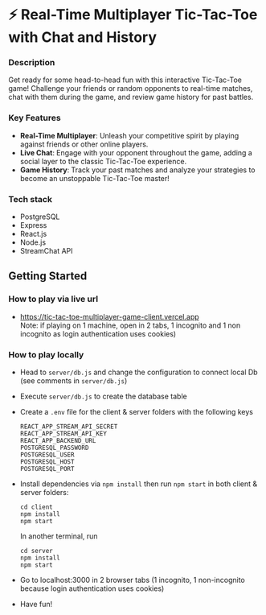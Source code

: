 # ⚡️ Real-Time Multiplayer Tic-Tac-Toe with Chat and History

### Description

Get ready for some head-to-head fun with this interactive Tic-Tac-Toe game! Challenge your friends or random opponents to real-time matches, chat with them during the game, and review game history for past battles.

### Key Features

- **Real-Time Multiplayer**: Unleash your competitive spirit by playing against friends or other online players.
- **Live Chat**: Engage with your opponent throughout the game, adding a social layer to the classic Tic-Tac-Toe experience.
- **Game History**: Track your past matches and analyze your strategies to become an unstoppable Tic-Tac-Toe master!

### Tech stack

- PostgreSQL
- Express
- React.js
- Node.js
- StreamChat API

## Getting Started

### How to play via live url

- https://tic-tac-toe-multiplayer-game-client.vercel.app   
Note: if playing on 1 machine, open in 2 tabs, 1 incognito and 1 non incognito as login authentication uses cookies)

### How to play locally

- Head to `server/db.js` and change the configuration to connect local Db (see comments in `server/db.js`)
- Execute `server/db.js` to create the database table
- Create a `.env` file for the client & server folders with the following keys

  ```
  REACT_APP_STREAM_API_SECRET
  REACT_APP_STREAM_API_KEY
  REACT_APP_BACKEND_URL
  POSTGRESQL_PASSWORD
  POSTGRESQL_USER
  POSTGRESQL_HOST
  POSTGRESQL_PORT
  ```

- Install dependencies via `npm install` then run `npm start` in both client & server folders:

  ```
  cd client
  npm install
  npm start
  ```

  In another terminal, run

  ```
  cd server
  npm install
  npm start
  ```

- Go to localhost:3000 in 2 browser tabs (1 incognito, 1 non-incognito because login authentication uses cookies)
- Have fun!
